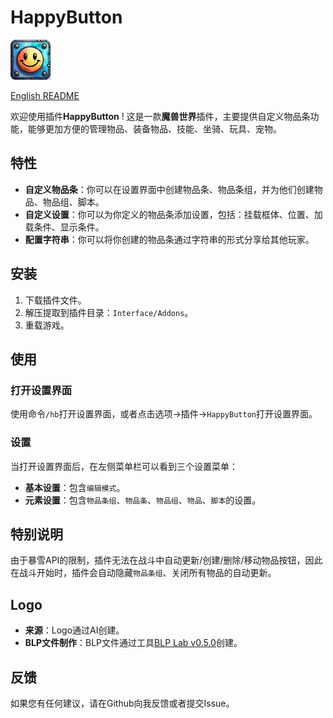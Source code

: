 # HappyButton

<img src="./Media/Logo64.png" alt="HappyButton" width="64" height="64">


[English README](README.md)


欢迎使用插件**HappyButton** ! 这是一款**魔兽世界**插件，主要提供自定义物品条功能，能够更加方便的管理物品、装备物品、技能、坐骑、玩具、宠物。

## 特性
- **自定义物品条**：你可以在设置界面中创建物品条、物品条组，并为他们创建物品、物品组、脚本。
- **自定义设置**：你可以为你定义的物品条添加设置，包括：挂载框体、位置、加载条件、显示条件。
- **配置字符串**：你可以将你创建的物品条通过字符串的形式分享给其他玩家。

## 安装
1. 下载插件文件。
2. 解压提取到插件目录：`Interface/Addons`。
3. 重载游戏。

## 使用
### 打开设置界面
使用命令`/hb`打开设置界面，或者点击选项->插件->`HappyButton`打开设置界面。
### 设置
当打开设置界面后，在左侧菜单栏可以看到三个设置菜单：
- **基本设置**：包含`编辑模式`。
- **元素设置**：包含`物品条组`、`物品条`、`物品组`、`物品`、`脚本`的设置。

## 特别说明
由于暴雪API的限制，插件无法在战斗中自动更新/创建/删除/移动物品按钮，因此在战斗开始时，插件会自动隐藏`物品条组`、关闭所有物品的自动更新。

## Logo
- **来源**：Logo通过AI创建。
- **BLP文件制作**：BLP文件通过工具[BLP Lab v0.5.0](https://www.hiveworkshop.com/threads/blp-lab-v0-5-0.137599/)创建。

## 反馈
如果您有任何建议，请在Github向我反馈或者提交Issue。
